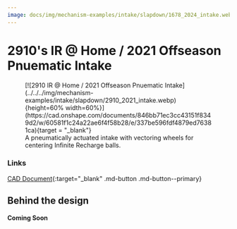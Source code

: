 ```yaml
---
image: docs/img/mechanism-examples/intake/slapdown/1678_2024_intake.webp
---
```


# 2910's IR @ Home / 2021 Offseason Pnuematic Intake

<figure markdown="span">
[![2910 IR @ Home / 2021 Offseason Pnuematic Intake](../../../img/mechanism-examples/intake/slapdown/2910_2021_intake.webp){height=60% width=60%}](https://cad.onshape.com/documents/846bb71ec3cc43151f8349d2/w/60581f1c24a22ae6f4f58b28/e/337be596fdf4879ed76381ca){target = "_blank"}
<figcaption>A pneumatically actuated intake with vectoring wheels for centering Infinite Recharge balls.</figcaption>
</figure>

### Links

[CAD Document](https://cad.onshape.com/documents/846bb71ec3cc43151f8349d2/w/60581f1c24a22ae6f4f58b28/e/337be596fdf4879ed76381ca "CAD Document Link"){:target="_blank" .md-button .md-button--primary}

## Behind the design

**Coming Soon**

<br>